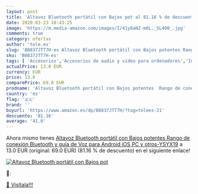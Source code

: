 ```yaml
---
layout: post
title: 'Altavoz Bluetooth portátil con Bajos pot al 81.16 % de descuento'
date: 2020-03-23 18:43:25
image: 'https://m.media-amazon.com/images/I/41y8aNZ-m6L._SL400_.jpg'
comments: true
category: ofertas
author: 'tole.es'
slug: 'B0837JTT7H-es Altavoz Bluetooth portátil con Bajos potentes Rango de...'
sku: 'B0837JTT7H-es'
tags: [ 'Accesorios','Accesorios de audio y vídeo para ordenadores','Informática','Webcams y telefonía VoIP','android', ]
actualPrice: 13.0 EUR
currency: EUR
price: 13.0
comparePrice: 69.0 EUR
prodname: 'Altavoz Bluetooth portátil con Bajos potentes  Rango de conexión Bluetooth y guía de Voz para Android iOS PC y otros-YSYX19'
country: 'es'
flag: '🇪🇸'
brand: ''
buyurl: 'https://www.amazon.es/dp/B0837JTT7H/?tag=tolees-21'
descuento: '81.16'
average: '41.0'
---
```


Ahora mismo tienes [Altavoz Bluetooth portátil con Bajos potentes  Rango de conexión Bluetooth y guía de Voz para Android iOS PC y otros-YSYX19](https://www.amazon.es/dp/B0837JTT7H/?tag=tolees-21) a 13.0 EUR (original: 69.0 EUR) (81.16 %  de descuento) en el siguiente enlace!

[![Altavoz Bluetooth portátil con Bajos pot](https://m.media-amazon.com/images/I/41y8aNZ-m6L._SL400_.jpg)](https://www.amazon.es/dp/B0837JTT7H/?tag=tolees-21)

🔎:


[🛒 Visítala!!!](https://www.amazon.es/dp/B0837JTT7H/?tag=tolees-21)
